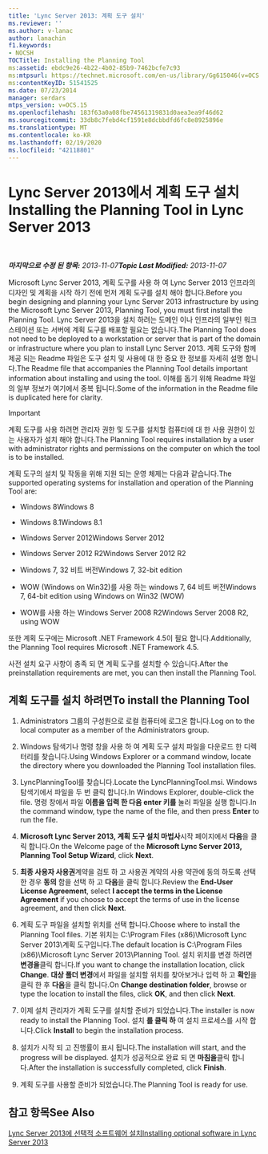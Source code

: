 ```yaml
---
title: 'Lync Server 2013: 계획 도구 설치'
ms.reviewer: ''
ms.author: v-lanac
author: lanachin
f1.keywords:
- NOCSH
TOCTitle: Installing the Planning Tool
ms:assetid: ebdc9e26-4b22-4b02-85b9-7462bcfe7c93
ms:mtpsurl: https://technet.microsoft.com/en-us/library/Gg615046(v=OCS.15)
ms:contentKeyID: 51541525
ms.date: 07/23/2014
manager: serdars
mtps_version: v=OCS.15
ms.openlocfilehash: 183f63a0a08fbe74561319831d0aea3ea9f46d62
ms.sourcegitcommit: 33db8c7febd4cf1591e8dcbbdfd6fc8e8925896e
ms.translationtype: MT
ms.contentlocale: ko-KR
ms.lasthandoff: 02/19/2020
ms.locfileid: "42118801"
---
```

<div data-xmlns="http://www.w3.org/1999/xhtml">

<div class="topic" data-xmlns="http://www.w3.org/1999/xhtml" data-msxsl="urn:schemas-microsoft-com:xslt" data-cs="http://msdn.microsoft.com/">

<div data-asp="https://msdn2.microsoft.com/asp">

# <a name="installing-the-planning-tool-in-lync-server-2013"></a><span data-ttu-id="1ce98-102">Lync Server 2013에서 계획 도구 설치</span><span class="sxs-lookup"><span data-stu-id="1ce98-102">Installing the Planning Tool in Lync Server 2013</span></span>

</div>

<div id="mainSection">

<div id="mainBody">

<span> </span>

<span data-ttu-id="1ce98-103">_**마지막으로 수정 된 항목:** 2013-11-07_</span><span class="sxs-lookup"><span data-stu-id="1ce98-103">_**Topic Last Modified:** 2013-11-07_</span></span>

<span data-ttu-id="1ce98-104">Microsoft Lync Server 2013, 계획 도구를 사용 하 여 Lync Server 2013 인프라의 디자인 및 계획을 시작 하기 전에 먼저 계획 도구를 설치 해야 합니다.</span><span class="sxs-lookup"><span data-stu-id="1ce98-104">Before you begin designing and planning your Lync Server 2013 infrastructure by using the Microsoft Lync Server 2013, Planning Tool, you must first install the Planning Tool.</span></span> <span data-ttu-id="1ce98-105">Lync Server 2013을 설치 하려는 도메인 이나 인프라의 일부인 워크스테이션 또는 서버에 계획 도구를 배포할 필요는 없습니다.</span><span class="sxs-lookup"><span data-stu-id="1ce98-105">The Planning Tool does not need to be deployed to a workstation or server that is part of the domain or infrastructure where you plan to install Lync Server 2013.</span></span> <span data-ttu-id="1ce98-106">계획 도구와 함께 제공 되는 Readme 파일은 도구 설치 및 사용에 대 한 중요 한 정보를 자세히 설명 합니다.</span><span class="sxs-lookup"><span data-stu-id="1ce98-106">The Readme file that accompanies the Planning Tool details important information about installing and using the tool.</span></span> <span data-ttu-id="1ce98-107">이해를 돕기 위해 Readme 파일의 일부 정보가 여기에서 중복 됩니다.</span><span class="sxs-lookup"><span data-stu-id="1ce98-107">Some of the information in the Readme file is duplicated here for clarity.</span></span>

<div>


> [!IMPORTANT]  
> <span data-ttu-id="1ce98-108">계획 도구를 사용 하려면 관리자 권한 및 도구를 설치할 컴퓨터에 대 한 사용 권한이 있는 사용자가 설치 해야 합니다.</span><span class="sxs-lookup"><span data-stu-id="1ce98-108">The Planning Tool requires installation by a user with administrator rights and permissions on the computer on which the tool is to be installed.</span></span>



</div>

<span data-ttu-id="1ce98-109">계획 도구의 설치 및 작동을 위해 지원 되는 운영 체제는 다음과 같습니다.</span><span class="sxs-lookup"><span data-stu-id="1ce98-109">The supported operating systems for installation and operation of the Planning Tool are:</span></span>

  - <span data-ttu-id="1ce98-110">Windows 8</span><span class="sxs-lookup"><span data-stu-id="1ce98-110">Windows 8</span></span>

  - <span data-ttu-id="1ce98-111">Windows 8.1</span><span class="sxs-lookup"><span data-stu-id="1ce98-111">Windows 8.1</span></span>

  - <span data-ttu-id="1ce98-112">Windows Server 2012</span><span class="sxs-lookup"><span data-stu-id="1ce98-112">Windows Server 2012</span></span>

  - <span data-ttu-id="1ce98-113">Windows Server 2012 R2</span><span class="sxs-lookup"><span data-stu-id="1ce98-113">Windows Server 2012 R2</span></span>

  - <span data-ttu-id="1ce98-114">Windows 7, 32 비트 버전</span><span class="sxs-lookup"><span data-stu-id="1ce98-114">Windows 7, 32-bit edition</span></span>

  - <span data-ttu-id="1ce98-115">WOW (Windows on Win32)를 사용 하는 windows 7, 64 비트 버전</span><span class="sxs-lookup"><span data-stu-id="1ce98-115">Windows 7, 64-bit edition using Windows on Win32 (WOW)</span></span>

  - <span data-ttu-id="1ce98-116">WOW를 사용 하는 Windows Server 2008 R2</span><span class="sxs-lookup"><span data-stu-id="1ce98-116">Windows Server 2008 R2, using WOW</span></span>

<span data-ttu-id="1ce98-117">또한 계획 도구에는 Microsoft .NET Framework 4.5이 필요 합니다.</span><span class="sxs-lookup"><span data-stu-id="1ce98-117">Additionally, the Planning Tool requires Microsoft .NET Framework 4.5.</span></span>

<span data-ttu-id="1ce98-118">사전 설치 요구 사항이 충족 되 면 계획 도구를 설치할 수 있습니다.</span><span class="sxs-lookup"><span data-stu-id="1ce98-118">After the preinstallation requirements are met, you can then install the Planning Tool.</span></span>

<div>

## <a name="to-install-the-planning-tool"></a><span data-ttu-id="1ce98-119">계획 도구를 설치 하려면</span><span class="sxs-lookup"><span data-stu-id="1ce98-119">To install the Planning Tool</span></span>

1.  <span data-ttu-id="1ce98-120">Administrators 그룹의 구성원으로 로컬 컴퓨터에 로그온 합니다.</span><span class="sxs-lookup"><span data-stu-id="1ce98-120">Log on to the local computer as a member of the Administrators group.</span></span>

2.  <span data-ttu-id="1ce98-121">Windows 탐색기나 명령 창을 사용 하 여 계획 도구 설치 파일을 다운로드 한 디렉터리를 찾습니다.</span><span class="sxs-lookup"><span data-stu-id="1ce98-121">Using Windows Explorer or a command window, locate the directory where you downloaded the Planning Tool installation files.</span></span>

3.  <span data-ttu-id="1ce98-122">LyncPlanningTool를 찾습니다.</span><span class="sxs-lookup"><span data-stu-id="1ce98-122">Locate the LyncPlanningTool.msi.</span></span> <span data-ttu-id="1ce98-123">Windows 탐색기에서 파일을 두 번 클릭 합니다.</span><span class="sxs-lookup"><span data-stu-id="1ce98-123">In Windows Explorer, double-click the file.</span></span> <span data-ttu-id="1ce98-124">명령 창에서 파일 **이름을 입력 한 다음 enter 키를** 눌러 파일을 실행 합니다.</span><span class="sxs-lookup"><span data-stu-id="1ce98-124">In the command window, type the name of the file, and then press **Enter** to run the file.</span></span>

4.  <span data-ttu-id="1ce98-125">**Microsoft Lync Server 2013, 계획 도구 설치 마법사**시작 페이지에서 **다음**을 클릭 합니다.</span><span class="sxs-lookup"><span data-stu-id="1ce98-125">On the Welcome page of the **Microsoft Lync Server 2013, Planning Tool Setup Wizard**, click **Next**.</span></span>

5.  <span data-ttu-id="1ce98-126">**최종 사용자 사용권**계약을 검토 하 고 사용권 계약의 사용 약관에 동의 하도록 선택한 경우 **동의** 함을 선택 하 고 **다음**을 클릭 합니다.</span><span class="sxs-lookup"><span data-stu-id="1ce98-126">Review the **End-User License Agreement**, select **I accept the terms in the License Agreement** if you choose to accept the terms of use in the license agreement, and then click **Next**.</span></span>

6.  <span data-ttu-id="1ce98-127">계획 도구 파일을 설치할 위치를 선택 합니다.</span><span class="sxs-lookup"><span data-stu-id="1ce98-127">Choose where to install the Planning Tool files.</span></span> <span data-ttu-id="1ce98-128">기본 위치는 C:\\Program Files (x86)\\Microsoft Lync Server 2013\\계획 도구입니다.</span><span class="sxs-lookup"><span data-stu-id="1ce98-128">The default location is C:\\Program Files (x86)\\Microsoft Lync Server 2013\\Planning Tool.</span></span> <span data-ttu-id="1ce98-129">설치 위치를 변경 하려면 **변경을**클릭 합니다.</span><span class="sxs-lookup"><span data-stu-id="1ce98-129">If you want to change the installation location, click **Change**.</span></span> <span data-ttu-id="1ce98-130">**대상 폴더 변경**에서 파일을 설치할 위치를 찾아보거나 입력 하 고 **확인**을 클릭 한 후 **다음**을 클릭 합니다.</span><span class="sxs-lookup"><span data-stu-id="1ce98-130">On **Change destination folder**, browse or type the location to install the files, click **OK**, and then click **Next**.</span></span>

7.  <span data-ttu-id="1ce98-131">이제 설치 관리자가 계획 도구를 설치할 준비가 되었습니다.</span><span class="sxs-lookup"><span data-stu-id="1ce98-131">The installer is now ready to install the Planning Tool.</span></span> <span data-ttu-id="1ce98-132">설치 **를 클릭 하** 여 설치 프로세스를 시작 합니다.</span><span class="sxs-lookup"><span data-stu-id="1ce98-132">Click **Install** to begin the installation process.</span></span>

8.  <span data-ttu-id="1ce98-133">설치가 시작 되 고 진행률이 표시 됩니다.</span><span class="sxs-lookup"><span data-stu-id="1ce98-133">The installation will start, and the progress will be displayed.</span></span> <span data-ttu-id="1ce98-134">설치가 성공적으로 완료 되 면 **마침을**클릭 합니다.</span><span class="sxs-lookup"><span data-stu-id="1ce98-134">After the installation is successfully completed, click **Finish**.</span></span>

9.  <span data-ttu-id="1ce98-135">계획 도구를 사용할 준비가 되었습니다.</span><span class="sxs-lookup"><span data-stu-id="1ce98-135">The Planning Tool is ready for use.</span></span>

</div>

<div>

## <a name="see-also"></a><span data-ttu-id="1ce98-136">참고 항목</span><span class="sxs-lookup"><span data-stu-id="1ce98-136">See Also</span></span>


[<span data-ttu-id="1ce98-137">Lync Server 2013에 선택적 소프트웨어 설치</span><span class="sxs-lookup"><span data-stu-id="1ce98-137">Installing optional software in Lync Server 2013</span></span>](lync-server-2013-installing-optional-software.md)  
  

</div>

</div>

<span> </span>

</div>

</div>

</div>


